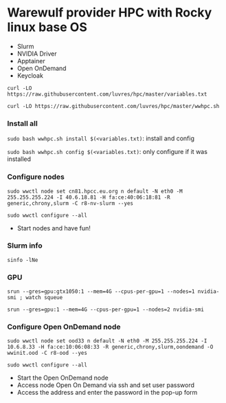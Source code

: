 Warewulf provider HPC with Rocky linux base OS
=====
- Slurm
- NVIDIA Driver
- Apptainer
- Open OnDemand
- Keycloak

``curl -LO https://raw.githubusercontent.com/luvres/hpc/master/variables.txt``

``curl -LO https://raw.githubusercontent.com/luvres/hpc/master/wwhpc.sh``

### Install all
``sudo bash wwhpc.sh install $(<variables.txt)``: install and config

``sudo bash wwhpc.sh config $(<variables.txt)``: only configure if it was installed

### Configure nodes
```sudo wwctl node set cn81.hpcc.eu.org n default -N eth0 -M 255.255.255.224 -I 40.6.18.81 -H fa:ce:40:06:18:81 -R generic,chrony,slurm -C r8-nv-slurm --yes```

``sudo wwctl configure --all``

* Start nodes and have fun! 

### Slurm info
``sinfo -lNe``

### GPU
``srun --gres=gpu:gtx1050:1 --mem=4G --cpus-per-gpu=1 --nodes=1 nvidia-smi ; watch squeue``

``srun --gres=gpu:1 --mem=4G --cpus-per-gpu=1 --nodes=2 nvidia-smi``

### Configure Open OnDemand node
``sudo wwctl node set ood33 n default -N eth0 -M 255.255.255.224 -I 10.6.8.33 -H fa:ce:10:06:08:33 -R generic,chrony,slurm,oondemand -O wwinit.ood -C r8-ood --yes``

``sudo wwctl configure --all``

* Start the Open OnDemand node
* Access node Open On Demand via ssh and set user password
* Access the address and enter the password in the pop-up form

